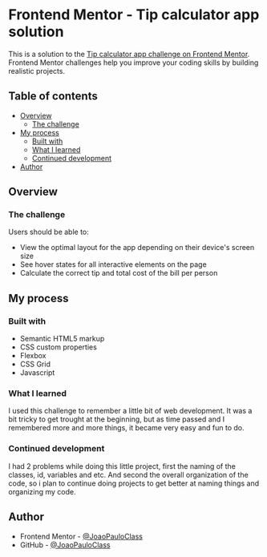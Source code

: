 # Frontend Mentor - Tip calculator app solution

This is a solution to the [Tip calculator app challenge on Frontend Mentor](https://www.frontendmentor.io/challenges/tip-calculator-app-ugJNGbJUX). Frontend Mentor challenges help you improve your coding skills by building realistic projects.

## Table of contents

- [Overview](#overview)
  - [The challenge](#the-challenge)
- [My process](#my-process)
  - [Built with](#built-with)
  - [What I learned](#what-i-learned)
  - [Continued development](#continued-development)
- [Author](#author)

## Overview

### The challenge

Users should be able to:

- View the optimal layout for the app depending on their device's screen size
- See hover states for all interactive elements on the page
- Calculate the correct tip and total cost of the bill per person

## My process

### Built with

- Semantic HTML5 markup
- CSS custom properties
- Flexbox
- CSS Grid
- Javascript

### What I learned

I used this challenge to remember a little bit of web development. It was a bit tricky to get trought at the beginning, but as time passed and I remembered more and more things, it became very easy and fun to do.

### Continued development

I had 2 problems while doing this little project, first the naming of the classes, id, variables and etc. And second the overall organization of the code, so i plan to continue doing projects to get better at naming things and organizing my code.

## Author

- Frontend Mentor - [@JoaoPauloClass](https://www.frontendmentor.io/profile/JoaoPauloClass)
- GitHub - [@JoaoPauloClass](https://github.com/JoaoPauloClass)
